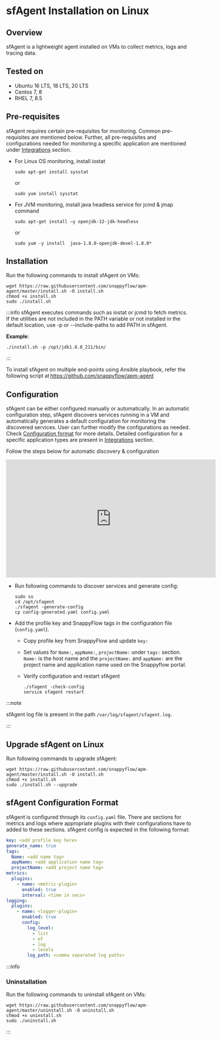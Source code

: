 # sfAgent Installation on Linux

## Overview

sfAgent is a lightweight agent installed on VMs to collect metrics, logs and tracing data.

## Tested on

- Ubuntu 16 LTS, 18 LTS, 20 LTS 
- Centos 7, 8 
- RHEL 7, 8.5

## Pre-requisites 

sfAgent requires certain pre-requisites for monitoring. Common pre-requisites are mentioned below. Further, all pre-requisites and configurations needed for monitoring a specific application are mentioned under [Integrations](/docs/integrations/overview) section.

- For Linux OS monitoring, install iostat

  ```shell
  sudo apt-get install sysstat
  ```

  or

  ```shell
  sudo yum install sysstat 
  ```

- For JVM monitoring, install java headless service for jcmd & jmap command

  ```shell
  sudo apt-get install –y openjdk-12-jdk-headless
  ```

  or

  ```shell
  sudo yum -y install  java-1.8.0-openjdk-devel-1.8.0*
  ```



## Installation

Run the following commands to install sfAgent on VMs: 

```shell
wget https://raw.githubusercontent.com/snappyflow/apm-agent/master/install.sh -O install.sh
chmod +x install.sh
sudo ./install.sh
```


:::info
sfAgent executes commands such as iostat or jcmd to fetch metrics. If the utilities are not included in the PATH variable or not installed in the default location, use -p or --include-paths to add PATH in sfAgent.


**Example**:

```shell
./install.sh -p /opt/jdk1.8.0_211/bin/
```

:::

To install sfAgent on multiple end-points using Ansible playbook, refer the following script at https://github.com/snappyflow/apm-agent 

## Configuration

sfAgent can be either configured manually or automatically. In an automatic configuration step, sfAgent discovers services running in a VM and automatically generates a default configuration for monitoring the discovered services. User can further modify the  configurations as needed. Check [Configuration format](/docs/integrations/os/linux/sfagent_linux#sfagent-configuration-format) for more details. Detailed configuration for a specific application types are present in [Integrations](/docs/integrations/overview) section.

Follow the steps below for automatic discovery & configuration

<iframe title="Automatic discovery & configuration" width="570" height="321" src="https://www.youtube.com/embed/9CvPvMd3udk?rel=0" frameBorder="0" allow="accelerometer; autoplay; clipboard-write; encrypted-media; gyroscope; picture-in-picture" allowFullScreen="allowFullScreen"
        mozallowfullscreen="mozallowfullscreen" 
        msallowfullscreen="msallowfullscreen" 
        oallowfullscreen="oallowfullscreen" 
        webkitallowfullscreen="webkitallowfullscreen"></iframe>

- Run following commands to discover services and generate config:

  ```shell
  sudo su 
  cd /opt/sfagent 
  ./sfagent -generate-config 
  cp config-generated.yaml config.yaml
  ```

- Add the profile key and SnappyFlow tags in the configuration file (`config.yaml`).

  - Copy profile key from SnappyFlow and update `key:` 
  
  - Set values for `Name:`, `appName:`, `projectName:` under `tags:` section. `Name:` is the host name and the `projectName:`  and `appName:` are the project name and application name used on the Snappyflow portal.

  - Verify configuration and restart sfAgent
  
    ```shell
    ./sfagent -check-config 
    service sfagent restart 
    ```

:::note

sfAgent log file is present in the path `/var/log/sfagent/sfagent.log`.

:::

## Upgrade sfAgent on Linux

Run following commands to upgrade sfAgent:

```shell
wget https://raw.githubusercontent.com/snappyflow/apm-agent/master/install.sh -O install.sh 
chmod +x install.sh 
sudo ./install.sh --upgrade 
```


## sfAgent Configuration Format

sfAgent is configured through its `config.yaml` file. There are sections for metrics and logs where appropriate plugins with their configurations have to added to these sections. sfAgent config is expected in the following format: 

```yaml
key: <add profile key here> 
generate_name: true 
tags: 
  Name: <add name tag> 
  appName: <add application name tag> 
  projectName: <add project name tag> 
metrics: 
  plugins: 
    - name: <metric-plugin> 
      enabled: true 
      interval: <time in secs> 
logging: 
  plugins: 
    - name: <logger-plugin>
      enabled: true 
      config: 
        log_level: 
          - list
          - of
          - log
          - levels 
        log_path: <comma separated log paths> 
```

:::info 

### Uninstallation
Run the following commands to uninstall sfAgent on VMs: 

```shell
wget https://raw.githubusercontent.com/snappyflow/apm-agent/master/uninstall.sh -O uninstall.sh
chmod +x uninstall.sh
sudo ./uninstall.sh
```

:::